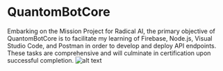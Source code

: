 # QuantomBotCore
Embarking on the Mission Project for Radical AI, the primary objective of QuantomBotCore is to facilitate my learning of Firebase, Node.js, Visual Studio Code, and Postman in order to develop and deploy API endpoints. These tasks are comprehensive and will culminate in certification upon successful completion.
![alt text](https://ai.radicalai.app/_next/image?url=https%3A%2F%2Ffirebasestorage.googleapis.com%2Fv0%2Fb%2Fradicalx-68127.appspot.com%2Fo%2FQuantamBot%2520Core%252FQuantumBot%2520Core.png%3Falt%3Dmedia%26token%3D367c89d2-197f-48ac-a2c4-49e00f796659&w=1920&q=75)
